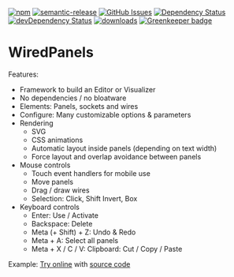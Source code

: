 [![npm](https://img.shields.io/npm/v/WiredPanels.svg)](https://www.npmjs.com/package/WiredPanels)
[![semantic-release](https://img.shields.io/badge/%20%20%F0%9F%93%A6%F0%9F%9A%80-semantic--release-e10079.svg)](https://github.com/Symatem/WiredPanels)
[![GitHub Issues](https://img.shields.io/github/issues/Symatem/WiredPanels.svg?style=flat-square)](https://github.com/Symatem/WiredPanels/issues)
[![Dependency Status](https://david-dm.org/Symatem/WiredPanels.svg)](https://david-dm.org/Symatem/WiredPanels)
[![devDependency Status](https://david-dm.org/Symatem/WiredPanels/dev-status.svg)](https://david-dm.org/Symatem/WiredPanels#info=devDependencies)
[![downloads](http://img.shields.io/npm/dm/WiredPanels.svg?style=flat-square)](https://npmjs.org/package/WiredPanels)
[![Greenkeeper badge](https://badges.greenkeeper.io/Symatem/WiredPanels.svg)](https://greenkeeper.io/)

# WiredPanels

Features:
- Framework to build an Editor or Visualizer
- No dependencies / no bloatware
- Elements: Panels, sockets and wires
- Configure: Many customizable options & parameters
- Rendering
    - SVG
    - CSS animations
    - Automatic layout inside panels (depending on text width)
    - Force layout and overlap avoidance between panels
- Mouse controls
    - Touch event handlers for mobile use
    - Move panels
    - Drag / draw wires
    - Selection: Click, Shift Invert, Box
- Keyboard controls
    - Enter: Use / Activate
    - Backspace: Delete
    - Meta (+ Shift) + Z: Undo & Redo
    - Meta + A: Select all panels
    - Meta + X / C / V: Clipboard: Cut / Copy / Paste

Example:
[Try online](http://symatem.github.io) with [source code](https://github.com/Symatem/symatem.github.io/blob/master/js/OntologyEditor.js)
